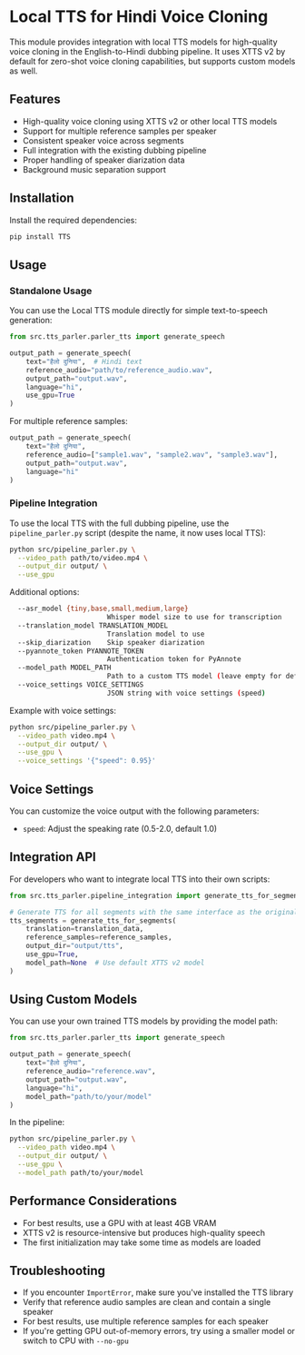 # Local TTS for Hindi Voice Cloning

This module provides integration with local TTS models for high-quality voice cloning in the English-to-Hindi dubbing pipeline. It uses XTTS v2 by default for zero-shot voice cloning capabilities, but supports custom models as well.

## Features

- High-quality voice cloning using XTTS v2 or other local TTS models
- Support for multiple reference samples per speaker
- Consistent speaker voice across segments
- Full integration with the existing dubbing pipeline
- Proper handling of speaker diarization data
- Background music separation support

## Installation

Install the required dependencies:

```bash
pip install TTS
```

## Usage

### Standalone Usage

You can use the Local TTS module directly for simple text-to-speech generation:

```python
from src.tts_parler.parler_tts import generate_speech

output_path = generate_speech(
    text="हैलो दुनिया",  # Hindi text
    reference_audio="path/to/reference_audio.wav",
    output_path="output.wav",
    language="hi",
    use_gpu=True
)
```

For multiple reference samples:

```python
output_path = generate_speech(
    text="हैलो दुनिया",
    reference_audio=["sample1.wav", "sample2.wav", "sample3.wav"],
    output_path="output.wav",
    language="hi"
)
```

### Pipeline Integration

To use the local TTS with the full dubbing pipeline, use the `pipeline_parler.py` script (despite the name, it now uses local TTS):

```bash
python src/pipeline_parler.py \
  --video_path path/to/video.mp4 \
  --output_dir output/ \
  --use_gpu
```

Additional options:

```bash
  --asr_model {tiny,base,small,medium,large}
                        Whisper model size to use for transcription
  --translation_model TRANSLATION_MODEL
                        Translation model to use
  --skip_diarization    Skip speaker diarization
  --pyannote_token PYANNOTE_TOKEN
                        Authentication token for PyAnnote
  --model_path MODEL_PATH
                        Path to a custom TTS model (leave empty for default XTTS v2)
  --voice_settings VOICE_SETTINGS
                        JSON string with voice settings (speed)
```

Example with voice settings:

```bash
python src/pipeline_parler.py \
  --video_path video.mp4 \
  --output_dir output/ \
  --use_gpu \
  --voice_settings '{"speed": 0.95}'
```

## Voice Settings

You can customize the voice output with the following parameters:

- `speed`: Adjust the speaking rate (0.5-2.0, default 1.0)

## Integration API

For developers who want to integrate local TTS into their own scripts:

```python
from src.tts_parler.pipeline_integration import generate_tts_for_segments

# Generate TTS for all segments with the same interface as the original pipeline
tts_segments = generate_tts_for_segments(
    translation=translation_data,
    reference_samples=reference_samples,
    output_dir="output/tts",
    use_gpu=True,
    model_path=None  # Use default XTTS v2 model
)
```

## Using Custom Models

You can use your own trained TTS models by providing the model path:

```python
from src.tts_parler.parler_tts import generate_speech

output_path = generate_speech(
    text="हैलो दुनिया",
    reference_audio="reference.wav",
    output_path="output.wav",
    language="hi",
    model_path="path/to/your/model"
)
```

In the pipeline:

```bash
python src/pipeline_parler.py \
  --video_path video.mp4 \
  --output_dir output/ \
  --use_gpu \
  --model_path path/to/your/model
```

## Performance Considerations

- For best results, use a GPU with at least 4GB VRAM
- XTTS v2 is resource-intensive but produces high-quality speech
- The first initialization may take some time as models are loaded

## Troubleshooting

- If you encounter `ImportError`, make sure you've installed the TTS library
- Verify that reference audio samples are clean and contain a single speaker
- For best results, use multiple reference samples for each speaker
- If you're getting GPU out-of-memory errors, try using a smaller model or switch to CPU with `--no-gpu` 